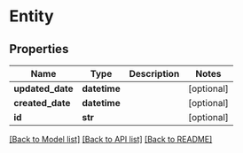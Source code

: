 # Entity

## Properties
Name | Type | Description | Notes
------------ | ------------- | ------------- | -------------
**updated_date** | **datetime** |  | [optional] 
**created_date** | **datetime** |  | [optional] 
**id** | **str** |  | [optional] 

[[Back to Model list]](../README.md#documentation-for-models) [[Back to API list]](../README.md#documentation-for-api-endpoints) [[Back to README]](../README.md)

